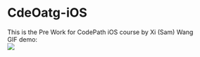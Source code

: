 # CdeOatg-iOS
This is the Pre Work for CodePath iOS course by Xi (Sam) Wang <br>
GIF demo: <br>
<img src="http://g.recordit.co/3ibFYEEBxl.gif">
